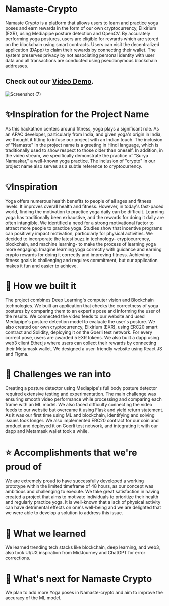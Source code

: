 # Namaste-Crypto
Namaste Crypto is a platform that allows users to learn and practice yoga poses and earn rewards in the form of our own cryptocurrency, Elixirium (EXR), using Mediapipe posture detection and OpenCV. By accurately performing yoga postures, users are eligible for rewards which are stored on the blockchain using smart contracts. Users can visit the decentralized application (DApp) to claim their rewards by connecting their wallet. The system preserves privacy by not associating personal identity with user data and all transactions are conducted using pseudonymous blockchain addresses.

## Check out our [Video Demo]([https://pages.github.com/](https://youtu.be/P6UTE-mbK8A)).

![Screenshot (7)](https://user-images.githubusercontent.com/75663460/213910487-4a8338e7-4125-4650-b56a-b640b7b3fcc6.png)

# ✨Inspiration for the Project Name

As this hackathon centers around fitness, yoga plays a significant role. As an APAC developer, particularly from India, and given yoga's origin in India, we thought it fitting to infuse our project with an Indian touch. The inclusion of "Namaste" in the project name is a greeting in Hindi language, which is traditionally used to show respect to those older than oneself. In addition, in the video stream, we specifically demonstrate the practice of "Surya Namaskar," a well-known yoga practice. The inclusion of "crypto" in our project name also serves as a subtle reference to cryptocurrency.


# 💡Inspiration
Yoga offers numerous health benefits to people of all ages and fitness levels. It improves overall health and fitness. However, in today's fast-paced world, finding the motivation to practice yoga daily can be difficult. Learning yoga has traditionally been exhaustive, and the rewards for doing it daily are often intangible. We identified a need for a strong motivational factor to attract more people to practice yoga. Studies show that incentive programs can positively impact motivation, particularly for physical activities. We decided to incorporate the latest buzz in technology- cryptocurrency, blockchain, and machine learning- to make the process of learning yoga more engaging. Imagine learning yoga correctly with guidance and earning crypto rewards for doing it correctly and improving fitness. Achieving fitness goals is challenging and requires commitment, but our application makes it fun and easier to achieve.

# 🔧 How we built it
The project combines Deep Learning's computer vision and Blockchain technologies. We built an application that checks the correctness of yoga postures by comparing them to an expert's pose and informing the user of the results. We connected the video feeds to our website and used Mediapipe's posture detection model to evaluate the user's posture. We also created our own cryptocurrency, Elixirium (EXR), using ERC20 smart contract and Solidity, deploying it on the Goerli test network. For every correct pose, users are awarded 5 EXR tokens. We also built a dapp using web3 client Ether.js where users can collect their rewards by connecting their Metamask wallet. We designed a user-friendly website using React JS and Figma.

# 🏃 Challenges we ran into
Creating a posture detector using Mediapipe's full body posture detector required extensive testing and experimentation. The main challenge was ensuring smooth video performance while processing and comparing each frame with an ML model. We also faced difficulty connecting the video feeds to our website but overcame it using Flask and yield return statement. As it was our first time using ML and blockchain, identifying and solving issues took longer. We also implemented ERC20 contract for our coin and product and deployed it on Goerli test network, and integrating it with our dapp and Metamask wallet took a while.

# ⭐ Accomplishments that we're proud of
We are extremely proud to have successfully developed a working prototype within the limited timeframe of 48 hours, as our concept was ambitious and challenging to execute. We take great satisfaction in having created a project that aims to motivate individuals to prioritize their health and regularly practice yoga. It is well-known that a lack of physical activity can have detrimental effects on one's well-being and we are delighted that we were able to develop a solution to address this issue.

# 📝 What we learned
We learned trending tech stacks like blockchain, deep learning, and web3, also took UI/UX inspiration from MidJourney and ChatGPT for error corrections.

# 🎯 What's next for Namaste Crypto
We plan to add more Yoga poses in Namaste-crypto and aim to improve the accuracy of the ML model.
